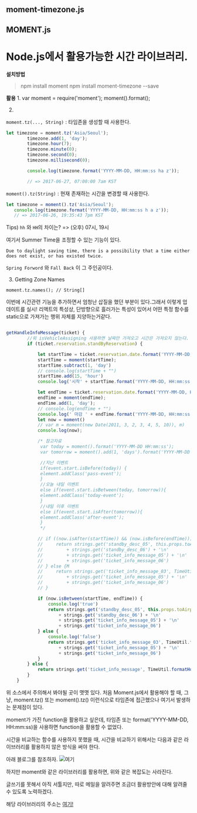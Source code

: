 ## moment-timezone.js
## MOMENT.js


# Node.js에서 활용가능한 시간 라이브러리.

**설치방법**
>npm install moment
>npm install moment-timezone --save

**활용**
1.
var moment = require('moment'); moment().format();

2.
 `moment.tz(..., String)` : 타임존을 생성할 때 사용한다.

```javascript
let timezone = moment.tz('Asia/Seoul');
        timezone.add(1, 'day');
        timezone.hour(7);
        timezone.minute(0);
        timezone.second(0);
        timezone.millisecond(0);

        console.log(timezone.format('YYYY-MM-DD, HH:mm:ss ha z'));

        // => 2017-06-27, 07:00:00 7am KST
```

 `moment().tz(String)` : 현재 존재하는 시간을 변경할 때 사용한다.

 ```javascript
 let timezone = moment().tz('Asia/Seoul');
    console.log(timezone.format('YYYY-MM-DD, HH:mm:ss h a z'));
    // => 2017-06-26, 19:35:43 7pm KST
 ```

 Tips) `hh` 와 `HH`의 차이는?
 => (오후) 07시, 19시

여기서 Summer Time을 조정할 수 있는 기능이 있다.
```
Due to daylight saving time, there is a possibility that a time either does not exist, or has existed twice.
```

`Spring Forword` 와 `Fall Back` 이 그 주인공이다.

3. Getting Zone Names

`moment.tz.names(); // String[]`

 이번에 시간관련 기능을 추가하면서 엄청난 삽질을 했던 부분이 있다.그래서 이렇게 업데이트를 실시!
리액트의 특성상, 단방향으로 흘러가는 특성이 있어서 어떤 특정 함수를 static으로 가져가는 행위 자체를 지양하는거같다.

```javascript

getHandleInfoMessage(ticket) {
        //위 isVehicleAssigning 사용하면 날짜만 가져오고 시간은 가져오지 않는다.
        if (ticket.reservation.standByReservation) {

            let startTime = ticket.reservation.date.format('YYYY-MM-DD, HH:mm:ss')
            startTime = moment(startTime);
            startTime.subtract(1, 'day')
            // console.log(startTime + "")
            startTime.add(15, 'hour')
            console.log('시작' + startTime.format('YYYY-MM-DD, HH:mm:ss'))

            let endTime = ticket.reservation.date.format('YYYY-MM-DD, HH:mm:ss ')
            endTime = moment(endTime);
            endTime.add(1, 'day');
            // console.log(endTime + "")
            console.log(' 마감 ' + endTime.format('YYYY-MM-DD, HH:mm:ss'))
            let now = moment()
            // var m = moment(new Date(2011, 3, 2, 3, 4, 5, 10)), m)
            console.log(now);

            /* 참고자료
             var today = moment().format('YYYY-MM-DD HH:mm:ss');
             var tomorrow = moment().add(1, 'days').format('YYYY-MM-DD HH:mm:ss');

             //지난 이벤트
             if(event.start.isBefore(today)) {
             element.addClass('pass-event');
             }
             //오늘 내일 이벤트
             else if(event.start.isBetween(today, tomorrow)){
             element.addClass('today-event');
             }
             //내일 이후 이벤트
             else if(event.start.isAfter(tomorrow)){
             element.addClass('after-event');
             }
             */

            // if ((now.isAfter(startTime)) && (now.isBefore(endTime))) {
            //     return strings.get('standby_desc_05', this.props.toAirport, this.props.fromAirport) + '\n'
            //         + strings.get('standby_desc_06') + '\n'
            //         + strings.get('ticket_info_message_05') + '\n'
            //         + strings.get('ticket_info_message_06')
            // } else {M
            //     return strings.get('ticket_info_message_03', TimeUtil.formatHour(this.props.assignVehicleDeadline)) + '\n'
            //         + strings.get('ticket_info_message_05') + '\n'
            //         + strings.get('ticket_info_message_06')
            // }

            if (now.isBetween(startTime, endTime)) {
                console.log('true')
                return strings.get('standby_desc_05', this.props.toAirport, this.props.fromAirport) + '\n'
                    + strings.get('standby_desc_06') + '\n'
                    + strings.get('ticket_info_message_05') + '\n'
                    + strings.get('ticket_info_message_06')
            } else {
                console.log('false')
                return strings.get('ticket_info_message_03', TimeUtil.formatHour(this.props.assignVehicleDeadline)) + '\n'
                    + strings.get('ticket_info_message_05') + '\n'
                    + strings.get('ticket_info_message_06')
            }
        } else {
            return strings.get('ticket_info_message', TimeUtil.formatHour(this.props.assignVehicleDeadline))
        }
    }

```

위 소스에서 주의해서 봐야될 곳이 몃몃 있다.
 처음 Moment.js에서 활용해야 할 때, 그냥, moment.tz() 또는  moment().tz() 이런식으로 타임존에 접근했으나 여기서 발생하는 문제점이 있다.

 moment가 가진 function을 활용하고 싶은데, 타임존 또는 format('YYYY-MM-DD, HH:mm:ss)을 사용하면 function을 활용할 수 없었다.

 시간을 비교하는 함수를 사용하지 못했을 때, 시간을 비교하기 위해서는 다음과 같은 라이브러리를 활용하지 않은 방식을 써야 한다.

 아래 블로그를 참조하자.
 ![여기](https://msdn.microsoft.com/ko-kr/library/ee532932(v=vs.94).aspx)

 하지만 moment와 같은 라이브러리를 활용하면, 위와 같은 복잡도는 사라진다.

 글쓰기를 못해서 아직 서툴지만, 따로 메일을 알려주면 조금더 활용방안에 대해 알려줄수 있도록 노력하겠다.

 해당 라이브러리의 주소는 [여기!](http://momentjs.com/)

 
